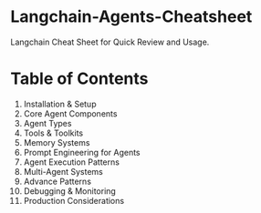 # Langchain-Agents-Cheatsheet
Langchain Cheat Sheet for Quick Review and Usage.

# Table of Contents
 1. Installation & Setup
 2. Core Agent Components
 3. Agent Types
 4. Tools & Toolkits
 5. Memory Systems
 6. Prompt Engineering  for Agents
 7. Agent Execution Patterns
 8. Multi-Agent Systems
 9. Advance Patterns
 10. Debugging & Monitoring
 11. Production Considerations

